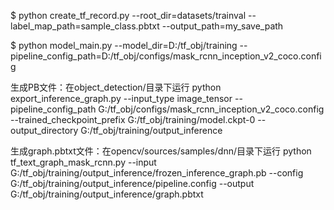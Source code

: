 $ python create_tf_record.py --root_dir=datasets/trainval --label_map_path=sample_class.pbtxt --output_path=my_save_path

$ python model_main.py --model_dir=D:/tf_obj/training --pipeline_config_path=D:/tf_obj/configs/mask_rcnn_inception_v2_coco.config


生成PB文件：在object_detection/目录下运行
 python export_inference_graph.py --input_type image_tensor --pipeline_config_path G:/tf_obj/configs/mask_rcnn_inception_v2_coco.config --trained_checkpoint_prefix G:/tf_obj/training/model.ckpt-0 --output_directory G:/tf_obj/training/output_inference


生成graph.pbtxt文件：在opencv/sources/samples/dnn/目录下运行
 python tf_text_graph_mask_rcnn.py --input G:/tf_obj/training/output_inference/frozen_inference_graph.pb --config G:/tf_obj/training/output_inference/pipeline.config --output G:/tf_obj/training/output_inference/graph.pbtxt
